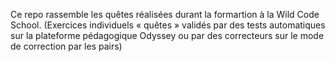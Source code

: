 Ce repo rassemble les quêtes réalisées durant la formartion à la Wild Code School.
(Exercices individuels « quêtes » validés par des tests automatiques sur la plateforme pédagogique Odyssey ou par des correcteurs sur le mode de correction par les pairs)
